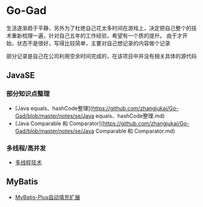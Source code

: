 # Go-Gad
生活逐渐趋于平静，另外为了杜绝自己花太多时间在游戏上，决定把自己整个的技术重新梳理一遍，
​ 针对自己五年的工作经验，希望有一个质的提升。
​ 由于才开始，状态不是很好，写得比较简单，主要对自己想记录的内容做个记录

部分记录是自己在公司利用空余时间完成的，在该项目中并没有相关具体的源代码

## JavaSE

### 部分知识点整理

- [Java equals、hashCode整理](https://github.com/zhangjukai/Go-Gad/blob/master/notes/se/Java equals、hashCode整理.md)
- [Java  Comparable 和 Comparator](https://github.com/zhangjukai/Go-Gad/blob/master/notes/se/Java  Comparable 和 Comparator.md)

### 多线程/高并发

- [多线程技术](https://github.com/zhangjukai/Go-Gad/blob/master/notes/thread/Thread.md)

## MyBatis

- [MyBatis-Plus自动填充扩展](https://github.com/zhangjukai/Go-Gad/blob/master/notes/MyBatis/MyBatis-Plus自动填充扩展.md)

